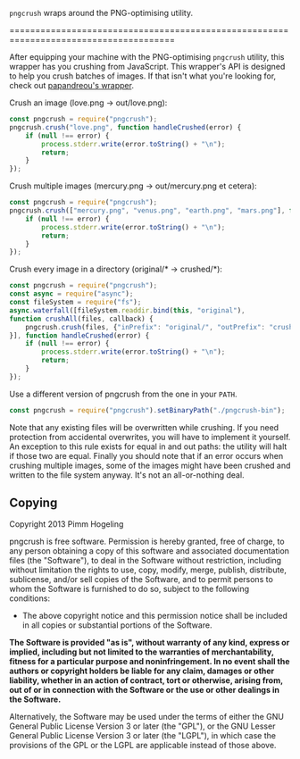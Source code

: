 `pngcrush` wraps around the PNG-optimising utility.

======================================================================================

After equipping your machine with the PNG-optimising `pngcrush` utility, this wrapper has you crushing from JavaScript. This
wrapper's API is designed to help you crush batches of images. If that isn't what you're looking for, check out
[papandreou's wrapper](https://github.com/papandreou/node-pngcrush).

Crush an image (love.png → out/love.png):
```javascript
const pngcrush = require("pngcrush");
pngcrush.crush("love.png", function handleCrushed(error) {
	if (null !== error) {
		process.stderr.write(error.toString() + "\n");
		return;
	}
});
```

Crush multiple images (mercury.png → out/mercury.png et cetera):
```javascript
const pngcrush = require("pngcrush");
pngcrush.crush(["mercury.png", "venus.png", "earth.png", "mars.png"], function handleCrushed(error) {
	if (null !== error) {
		process.stderr.write(error.toString() + "\n");
		return;
	}
});
```

Crush every image in a directory (original/* → crushed/*):
```javascript
const pngcrush = require("pngcrush");
const async = require("async");
const fileSystem = require("fs");
async.waterfall([fileSystem.readdir.bind(this, "original"),
function crushAll(files, callback) {
	pngcrush.crush(files, {"inPrefix": "original/", "outPrefix": "crushed/"}, callback);
}], function handleCrushed(error) {
	if (null !== error) {
		process.stderr.write(error.toString() + "\n");
		return;
	}
});
```

Use a different version of pngcrush from the one in your `PATH`.
```javascript
const pngcrush = require("pngcrush").setBinaryPath("./pngcrush-bin");
```

Note that any existing files will be overwritten while crushing. If you need protection from accidental overwrites, you will
have to implement it yourself. An exception to this rule exists for equal in and out paths: the utility will halt if those two
are equal. Finally you should note that if an error occurs when crushing multiple images, some of the images might have been
crushed and written to the file system anyway. It's not an all-or-nothing deal.

## Copying

Copyright 2013 Pimm Hogeling

pngcrush is free software. Permission is hereby granted, free of charge, to any person obtaining a copy of this software and associated documentation files (the "Software"), to deal in the Software without restriction, including without limitation the rights to use, copy, modify, merge, publish, distribute, sublicense, and/or sell copies of the Software, and to permit persons to whom the Software is furnished to do so, subject to the following conditions:

 * The above copyright notice and this permission notice shall be included in all copies or substantial portions of the Software.

**The Software is provided "as is", without warranty of any kind, express or implied, including but not limited to the warranties of merchantability, fitness for a particular purpose and noninfringement. In no event shall the authors or copyright holders be liable for any claim, damages or other liability, whether in an action of contract, tort or otherwise, arising from, out of or in connection with the Software or the use or other dealings in the Software.**

Alternatively, the Software may be used under the terms of either the GNU General Public License Version 3 or later (the "GPL"), or the GNU Lesser General Public License Version 3 or later (the "LGPL"), in which case the provisions of the GPL or the LGPL are applicable instead of those above.
